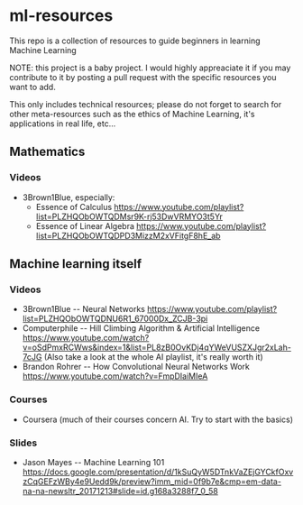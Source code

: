 # ml-resources
This repo is a collection of resources to guide beginners in learning Machine Learning

NOTE: this project is a baby project. I would highly appreaciate it if you may contribute to it by posting a pull request with the specific resources you want to add.

This only includes technical resources; please do not forget to search for other meta-resources such as the ethics of Machine Learning, it's applications in real life, etc...

## Mathematics
### Videos
- 3Brown1Blue, especially:
  - Essence of Calculus https://www.youtube.com/playlist?list=PLZHQObOWTQDMsr9K-rj53DwVRMYO3t5Yr
  - Essence of Linear Algebra https://www.youtube.com/playlist?list=PLZHQObOWTQDPD3MizzM2xVFitgF8hE_ab

## Machine learning itself
### Videos
- 3Brown1Blue -- Neural Networks https://www.youtube.com/playlist?list=PLZHQObOWTQDNU6R1_67000Dx_ZCJB-3pi
- Computerphile -- Hill Climbing Algorithm & Artificial Intelligence https://www.youtube.com/watch?v=oSdPmxRCWws&index=1&list=PL8zB0OvKDj4qYWeVUSZXJgr2xLah-7cJG (Also take a look at the whole AI playlist, it's really worth it)
- Brandon Rohrer -- How Convolutional Neural Networks Work https://www.youtube.com/watch?v=FmpDIaiMIeA

### Courses
- Coursera (much of their courses concern AI. Try to start with the basics)

### Slides
- Jason Mayes -- Machine Learning 101 https://docs.google.com/presentation/d/1kSuQyW5DTnkVaZEjGYCkfOxvzCqGEFzWBy4e9Uedd9k/preview?imm_mid=0f9b7e&cmp=em-data-na-na-newsltr_20171213#slide=id.g168a3288f7_0_58
